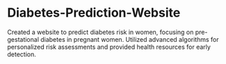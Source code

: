 # Diabetes-Prediction-Website
Created a website to predict diabetes risk in women, focusing  on pre-gestational diabetes in pregnant women. Utilized  advanced algorithms for personalized risk assessments and  provided health resources for early detection.
